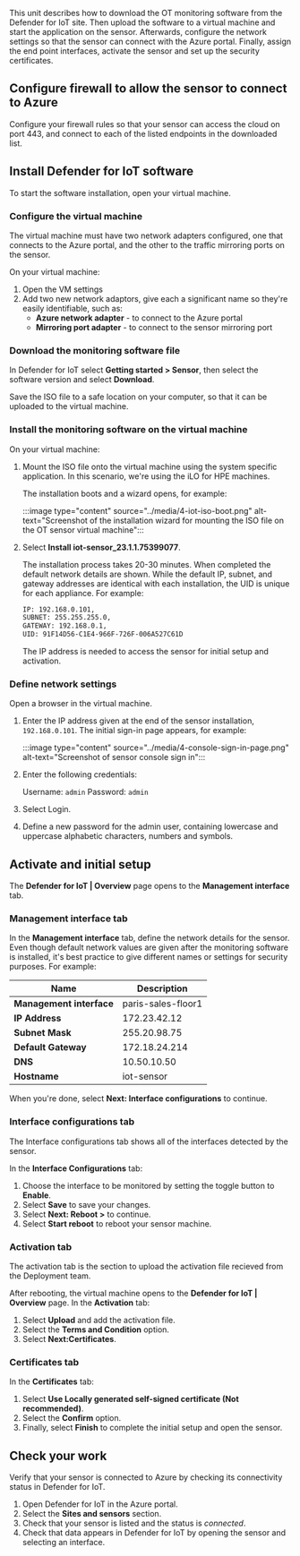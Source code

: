 This unit describes how to download the OT monitoring software from the Defender for IoT site. Then upload the software to a virtual machine and start the application on the sensor. Afterwards, configure the network settings so that the sensor can connect with the Azure portal. Finally, assign the end point interfaces, activate the sensor and set up the security certificates.

## Configure firewall to allow the sensor to connect to Azure

<!--previous module add after download activation file - save a list of all the endpoints-->

Configure your firewall rules so that your sensor can access the cloud on port 443, and connect to each of the listed endpoints in the downloaded list.
<!-- Cat has said to use H2 headings as we did in unit 3. But I used numbering as we did in LM3, as per Batami (i think), I have changed it but I am not sure how this applies to uniformity between modules? THe other difference is there are more steps here? -->

## Install Defender for IoT software

To start the software installation, open your virtual machine.

### Configure the virtual machine

The virtual machine must have two network adapters configured, one that connects to the Azure portal, and the other to the traffic mirroring ports on the sensor.

On your virtual machine:

1. Open the VM settings
1. Add two new network adaptors, give each a significant name so they're easily identifiable, such as:
    - **Azure network adapter** - to connect to the Azure portal
    - **Mirroring port adapter** - to connect to the sensor mirroring port

### Download the monitoring software file

In Defender for IoT select **Getting started > Sensor**, then select the software version and select **Download**.
<!-- what are the software names - can i copy a name from the Jenkins list of software? -->

Save the ISO file to a safe location on your computer, so that it can be uploaded to the virtual machine.
<!-- [Is this correct? can it be saved directly to the virtual machine?]-->

### Install the monitoring software on the virtual machine

On your virtual machine:

1. Mount the ISO file onto the virtual machine using the system specific application. In this scenario, we're using the iLO for HPE machines. <!-- is this written correctly? -->

    The installation boots and a wizard opens, for example:

    :::image type="content" source="../media/4-iot-iso-boot.png" alt-text="Screenshot of the installation wizard for mounting the ISO file on the OT sensor virtual machine":::

1. Select **Install iot-sensor_23.1.1.75399077**.

    The installation process takes 20-30 minutes. When completed the default network details are shown. While the default IP, subnet, and gateway addresses are identical with each installation, the UID is unique for each appliance. For example:
  
    ```bash
    IP: 192.168.0.101, 
    SUBNET: 255.255.255.0, 
    GATEWAY: 192.168.0.1,
    UID: 91F14D56-C1E4-966F-726F-006A527C61D
    ```

    The IP address is needed to access the sensor for initial setup and activation.

### Define network settings

Open a browser in the virtual machine.

1. Enter the IP address given at the end of the sensor installation, ```192.168.0.101```. The initial sign-in page appears, for example:

    :::image type="content" source="../media/4-console-sign-in-page.png" alt-text="Screenshot of sensor console sign in":::
1. Enter the following credentials:

    Username: ```admin```
    Password: ```admin```
1. Select Login.
1. Define a new password for the admin user, containing lowercase and uppercase alphabetic characters, numbers and symbols.<!-- not sure we really need this? Although it is important , it isnt the direct part of the process? What do you think?-->

## Activate and initial setup

The **Defender for IoT | Overview** page opens to the **Management interface** tab.
<!-- add screenshot of the Overview page here -->

### Management interface tab

In the **Management interface** tab, define the network details for the sensor. Even though default network values are given after the monitoring software is installed, it's best practice to give different names or settings for security purposes. For example:
<!-- check data with engineer -->

|Name  |Description  |
|---------|---------|
|**Management interface**     | paris-sales-floor1  |
|**IP Address**     |   172.23.42.12|
|**Subnet Mask**     |     255.20.98.75    |
|**Default Gateway**     |  172.18.24.214     |
|**DNS**     |   10.50.10.50  |
|**Hostname**     |    iot-sensor    |

When you're done, select **Next: Interface configurations** to continue.

### Interface configurations tab
<!-- should the content of the next 3 sections be numbered as a procedure or are they too short?-->
The Interface configurations tab shows all of the interfaces detected by the sensor.

In the **Interface Configurations** tab:

1. Choose the interface to be monitored by setting the toggle button to **Enable**.
1. Select **Save** to save your changes.
1. Select **Next: Reboot >** to continue.
1. Select **Start reboot** to reboot your sensor machine.

### Activation tab

The activation tab is the section to upload the activation file recieved from the Deployment team.

After rebooting, the virtual machine opens to the **Defender for IoT | Overview** page. In the **Activation** tab:

1. Select **Upload** and add the activation file.
1. Select the **Terms and Condition** option.
1. Select **Next:Certificates**.

### Certificates tab

In the **Certificates** tab:

1. Select **Use Locally generated self-signed certificate (Not recommended)**.
1. Select the **Confirm** option.
1. Finally, select **Finish** to complete the initial setup and open the sensor.

## Check your work

Verify that your sensor is connected to Azure by checking its connectivity status in Defender for IoT.

1. Open Defender for IoT in the Azure portal.
1. Select the **Sites and sensors** section.
1. Check that your sensor is listed and the status is *connected*.
1. Check that data appears in Defender for IoT by opening the sensor and selecting an interface.
<!-- is this last point correct?-->
<!-- Cat: Add screenshot image of a successful outcome-->